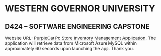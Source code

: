# WESTERN GOVERNOR UNIVERSITY

## D424 – SOFTWARE ENGINEERING CAPSTONE

Website URL: [PurpleCat Pc Store Inventory Management Application](https://purplecat-pc-store.netlify.app/).
The application will retrieve data from Microsoft Azure MySQL within approximately 60 seconds upon launching the app. Thank you.
